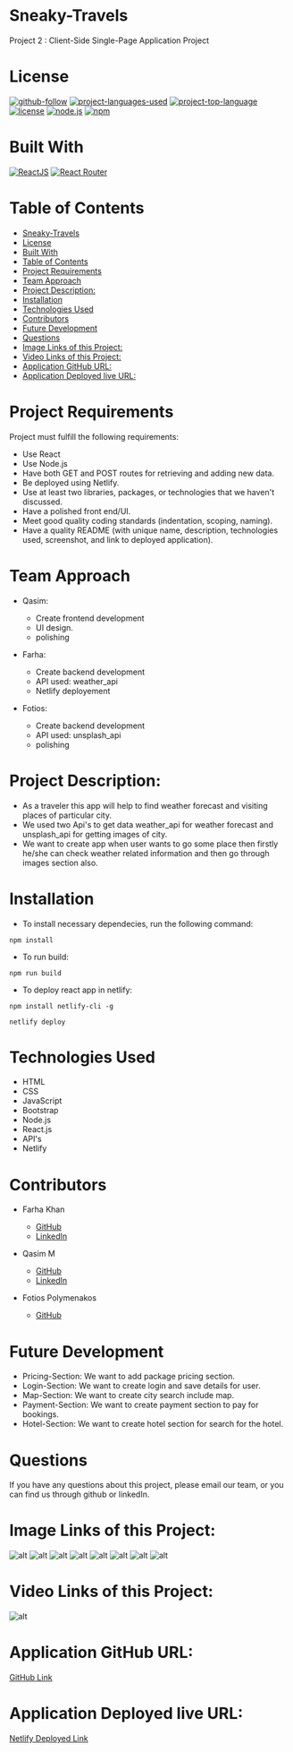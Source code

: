 # Sneaky-Travels
Project 2 : Client-Side Single-Page Application Project

# License
[![github-follow](https://img.shields.io/github/followers/johnsonr84?label=Follow&logoColor=lightgrey&style=social)](https://github.com/johnsonr84)
  [![project-languages-used](https://img.shields.io/github/languages/count/johnsonr84/react-portfolio?color=orange)](https://github.com/johnsonr84/react-portfolio)
  [![project-top-language](https://img.shields.io/github/languages/top/johnsonr84/react-portfolio?color=yellow)](https://github.com/johnsonr84/react-portfolio)
  [![license](https://img.shields.io/badge/license-mit-brightgreen.svg)](https://choosealicense.com/licenses/mit/)
  [![node.js](https://img.shields.io/node/v/c?color=brightgreen)](https://nodejs.org/en/)
  [![npm](https://img.shields.io/npm/v/npm?color=blue&logo=npm)](https://www.npmjs.com/package/inquirer)


 # Built With
  [![ReactJS](https://img.shields.io/badge/React-20232A?style=for-the-badge&logo=react&logoColor=61DAFB)](https://reactjs.org/)
   [![React Router](https://img.shields.io/badge/React_Router-CA4245?style=for-the-badge&logo=react-router&logoColor=white)](https://reactrouter.com/)


# Table of Contents

- [Sneaky-Travels](#sneaky-travels)
- [License](#license)
- [Built With](#built-with)
- [Table of Contents](#table-of-contents)
- [Project Requirements](#project-requirements)
- [Team Approach](#team-approach)
- [Project Description:](#project-description)
- [Installation](#installation)
- [Technologies Used](#technologies-used)
- [Contributors](#contributors)
- [Future Development](#future-development)
- [Questions](#questions)
- [Image Links of this Project:](#image-links-of-this-project)
- [Video Links of this Project:](#video-links-of-this-project)
- [Application GitHub URL:](#application-github-url)
- [Application Deployed live URL:](#application-deployed-live-url)
  
# Project Requirements
Project must fulfill the following requirements:
  * Use React
  * Use Node.js
  * Have both GET and POST routes for retrieving and adding new data.
  * Be deployed using Netlify.
  * Use at least two libraries, packages, or technologies that we haven't discussed.
  * Have a polished front end/UI.
  * Meet good quality coding standards (indentation, scoping, naming).
  * Have a quality README (with unique name, description, technologies used, screenshot, and link to deployed application).

# Team Approach
  * Qasim: 
    * Create frontend development 
    * UI design.
    * polishing
  
  * Farha: 
    * Create backend development 
    * API used: weather_api
    * Netlify deployement

  * Fotios:
    * Create backend development
    * API used: unsplash_api
    * polishing

# Project Description:
  * As a traveler this app will help to find weather forecast and visiting places of particular city.
  * We used two Api's to get data weather_api for weather forecast and unsplash_api for getting images of city.
  * We want to create app when user wants to go some place then firstly he/she can check weather related information and then go through images section also.
  
# Installation
   * To install necessary dependecies, run the following command:
  ```
  npm install
  ```
  * To run build:
  ```
  npm run build
  ```
  * To deploy react app in netlify:
  ```
  npm install netlify-cli -g
  ``` 
  ```
  netlify deploy
  ```  

# Technologies Used
  * HTML
  * CSS
  * JavaScript
  * Bootstrap
  * Node.js
  * React.js
  * API's
  * Netlify

# Contributors
  * Farha Khan 
    * [GitHub](https://github.com/khnfarha1987)
    * [LinkedIn](https://www.linkedin.com/in/farha-khan-b74340208/)
  
  * Qasim M
    * [GitHub](https://github.com/Qasim538)
    * [LinkedIn](https://www.linkedin.com/in/qasim835/)
  
  * Fotios Polymenakos
    * [GitHub](https://github.com/Fot28)

# Future Development
  * Pricing-Section: We want to add package pricing section.
  * Login-Section: We want to create login and save details for user.
  * Map-Section: We want to create city search include map.
  * Payment-Section: We want to create payment section to pay for bookings.
  * Hotel-Section: We want to create hotel section for search for the hotel.

# Questions
If you have any questions about this project, please email our team, or you can find us through github or linkedIn.

# Image Links of this Project:
![alt](./src/assets/image-1.png)
![alt](./src/assets/image-2.png)
![alt](./src/assets/image-3.png)
![alt](./src/assets/image-4.png)
![alt](./src/assets/image-5.png)
![alt](./src/assets/image-6.png)
![alt](./src/assets/image-7.png)
![alt](./src/assets/image-8.png)

# Video Links of this Project:
![alt](./src/assets/video.gif)

# Application GitHub URL:
[GitHub Link](https://github.com/khnfarha1987/Sneaky-Travels)

# Application Deployed live URL:
[Netlify Deployed Link](https://sneaky-travel.netlify.app/)